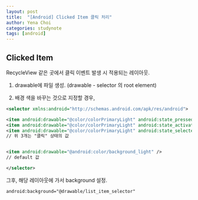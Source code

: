 ```yaml
---
layout: post
title:  "[Android] Clicked Item 클릭 처리"
author: Yena Choi
categories: studynote
tags: [android]
---
```


## Clicked Item
RecycleView 같은 곳에서 클릭 이벤트 발생 시 적용되는 레이아웃.   

1. drawable에 파일 생성. (drawable - selector 의 root element)

2. 배경 색을 바꾸는 것으로 지정할 경우,

```xml
<selector xmlns:android="http://schemas.android.com/apk/res/android">

<item android:drawable="@color/colorPrimaryLight" android:state_pressed="true"/>
<item android:drawable="@color/colorPrimaryLight" android:state_activated="true"/>
<item android:drawable="@color/colorPrimaryLight" android:state_selected="true"/>
// 위 3개는 "클릭" 상태의 값


<item android:drawable="@android:color/background_light" />
// default 값

</selector>
```
그후, 해당 레이아웃에 가서 background 설정.

```xml
android:background="@drawable/list_item_selector"
```
